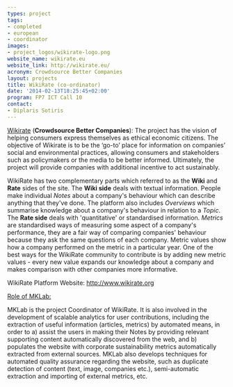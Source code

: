 ```yaml
---
types: project
tags:
- completed
- european
- coordinator
images:
- project_logos/wikirate-logo.png
website_name: wikirate.eu
website_link: http://wikirate.eu/
acronym: Crowdsource Better Companies
layout: projects
title: WikiRate (co-ordinator)
date: '2014-02-13T18:25:45+02:00'
program: FP7 ICT Call 10
contact: 
- Diplaris Sotiris
---
```

<p><a href="http://www.wikirate.eu">Wikirate</a> (<strong>Crowdsource Better Companies</strong>): The project has the vision of helping consumers express themselves as ethical economic citizens. The objective of Wikirate is to be the ‘go-to’ place for information on companies’ social and environmental practices, allowing consumers and stakeholders such as policymakers or the media to be better informed. Ultimately, the project will provide companies with additional incentive to act sustainably.</p>
<p>WikiRate has two complementary parts which referred to as the <strong>Wiki</strong> and <strong>Rate</strong> sides of the site. The <strong>Wiki side</strong> deals with textual information. People make individual <em>Notes</em> about a company's behaviour which can describe anything that they've done. The platform also includes <em>Overviews</em> which summarise knowledge about a company's behaviour in relation to a <em>Topic</em>. The <strong>Rate side</strong> deals with 'quantitative' or standardised information. <em>Metrics</em> are standardised ways of measuring some aspect of a company's performance, they are a fair way of comparing companies' behaviour because they ask the same questions of each company. Metric values show how a company performed on the metric in a particular year. One of the best ways for the WikiRate community to contribute is by adding new metric values - every new value expands our knowledge about a company and makes comparison with other companies more informative.</p>
<p>WikiRate Platform Website: <a href="http://www.wikirate.org">http://www.wikirate.org</a></p>
<p><u>Role of MKLab:</u></p>
<p>MKLab is the project Coordinator of WikiRate. It is also involved in the development of scalable analytics for user contributions, including the extraction of useful information (articles, metrics) by automated means, in order to a) assist the users in making their Notes by providing relevant supporting content automatically discovered from the web, and b) populates the website with corporate sustainability metrics automatically extracted from external sources. MKLab also develops techniques for automated quality assurance regarding the website, such as duplicate detection of content (text, image, companies etc.), semi-automatic extraction and importing of external metrics, etc.</p>
